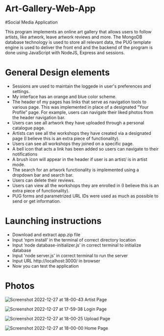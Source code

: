 # Art-Gallery-Web-App

#Social Media Application

This program implements an online art gallery that allows users to follow artists, like artwork,
leave artwork reviews and more. The MongoDB database technology is used to store all relevant data, the PUG template
engine is used to deliver the front end and the backend of the program is done using JavaScript with NodeJS, Express and
sessions.


# General Design elements

- Sessions are used to maintain the loggede in user's preferences and settings.
- My interface has an orange and blue color scheme.
- The header of my pages has links that serve as navigation tools to various page. This was implemented in place of
a designated “Your Profile” page. For example, users can navigate their liked photos from the header navigation
bar.
- Users can see all artwork they have uploaded through a personal catalogue page.
- Artists can see all the workshops they have created via a designated page (I believe this is an extra piece of
functionality).
- Users can see all workshops they joined on a specific page.
- A bell icon that acts a link has been added so users can navigate to their notifications
- A brush icon will appear in the header if user is an artist/ is in artist mode.
- The search for an artwork functionality is implemented using a dropdown bar and search bar.
- Users can delete their reviews.
- Users can view all the workshops they are enrolled in (I believe this is an extra piece of functionality).
- PUG forms and parametrized URL IDs were used as much as possible to send or get information.

# Launching instructions

- Download and extract app.zip file
- Input ‘npm install’ in the terminal of correct directory location
- Input ‘node database-initializer.js’ in correct terminal to initialize database
- Input 'node server.js' in correct terminal to run the server
- Input URL http://localhost:3000/ in browser
- Now you can test the application


# Photos
![Screenshot 2022-12-27 at 18-00-43 Artist Page](https://user-images.githubusercontent.com/92758403/209734881-b2f70692-d251-456c-9b82-5ae71a266f80.png)

![Screenshot 2022-12-27 at 17-59-38 Login Page](https://user-images.githubusercontent.com/92758403/209734862-0388e223-ea8c-4ecd-aeec-f448f1764813.png)

![Screenshot 2022-12-27 at 18-00-25 Upload Page](https://user-images.githubusercontent.com/92758403/209734956-3858f62d-9ff3-4160-a077-9bdf7670c972.png)

![Screenshot 2022-12-27 at 18-00-00 Home Page](https://user-images.githubusercontent.com/92758403/209734966-98ad49fa-7a20-4f3e-a2a5-209383e58a8f.png)





